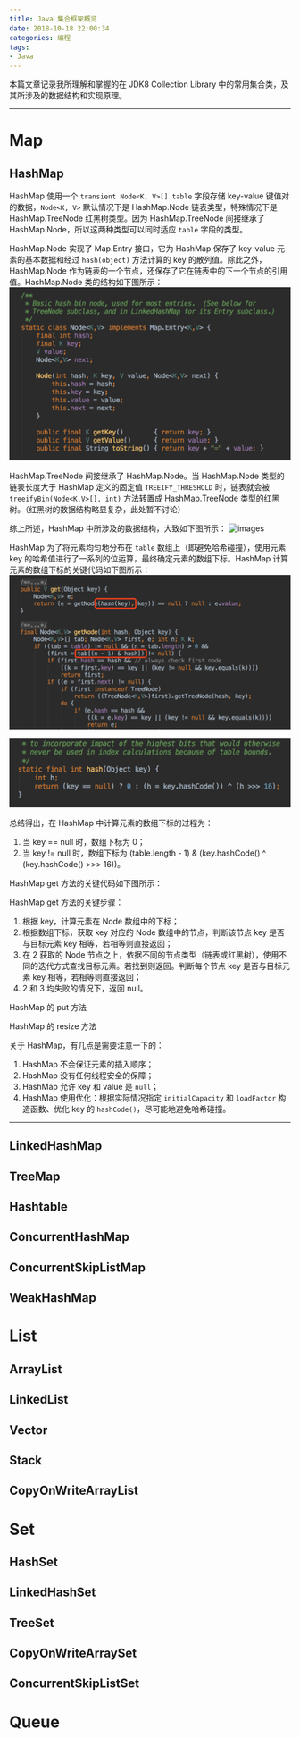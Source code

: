 ```yaml
---
title: Java 集合框架概览
date: 2018-10-18 22:00:34
categories: 编程
tags:
- Java
---
```

本篇文章记录我所理解和掌握的在 JDK8 Collection Library 中的常用集合类，及其所涉及的数据结构和实现原理。<!-- more -->

---

# Map

## HashMap
HashMap 使用一个 `transient Node<K, V>[] table` 字段存储 key-value 键值对的数据，`Node<K, V>` 默认情况下是 HashMap.Node 链表类型，特殊情况下是 HashMap.TreeNode 红黑树类型。因为 HashMap.TreeNode 间接继承了 HashMap.Node，所以这两种类型可以同时适应 `table` 字段的类型。

HashMap.Node 实现了 Map.Entry 接口，它为 HashMap 保存了 key-value 元素的基本数据和经过 `hash(object)` 方法计算的 key 的散列值。除此之外，HashMap.Node 作为链表的一个节点，还保存了它在链表中的下一个节点的引用值。HashMap.Node 类的结构如下图所示：
![images](/images/Java集合框架概览/1.png)

HashMap.TreeNode 间接继承了 HashMap.Node。当 HashMap.Node 类型的链表长度大于 HashMap 定义的固定值 `TREEIFY_THRESHOLD` 时，链表就会被 `treeifyBin(Node<K,V>[], int)` 方法转置成 HashMap.TreeNode 类型的红黑树。（红黑树的数据结构略显复杂，此处暂不讨论）

综上所述，HashMap 中所涉及的数据结构，大致如下图所示：
![images]()

HashMap 为了将元素均匀地分布在 `table` 数组上（即避免哈希碰撞），使用元素 key 的哈希值进行了一系列的位运算，最终确定元素的数组下标。HashMap 计算元素的数组下标的关键代码如下图所示：
![images](/images/Java集合框架概览/2.png)

![images](/images/Java集合框架概览/3.png)

总结得出，在 HashMap 中计算元素的数组下标的过程为：
1. 当 key == null 时，数组下标为 0；
2. 当 key != null 时，数组下标为 (table.length - 1) & (key.hashCode() ^ (key.hashCode() >>> 16))。

HashMap get 方法的关键代码如下图所示：


HashMap get 方法的关键步骤：
1. 根据 key，计算元素在 Node 数组中的下标；
2. 根据数组下标，获取 key 对应的 Node 数组中的节点，判断该节点 key 是否与目标元素 key 相等，若相等则直接返回；
3. 在 2 获取的 Node 节点之上，依据不同的节点类型（链表或红黑树），使用不同的迭代方式查找目标元素。若找到则返回。判断每个节点 key 是否与目标元素 key 相等，若相等则直接返回；
4. 2 和 3 均失败的情况下，返回 null。

HashMap 的 put 方法

HashMap 的 resize 方法

关于 HashMap，有几点是需要注意一下的：
1. HashMap 不会保证元素的插入顺序；
2. HashMap 没有任何线程安全的保障；
3. HashMap 允许 key 和 value 是 `null`；
4. HashMap 使用优化：根据实际情况指定 `initialCapacity` 和 `loadFactor` 构造函数、优化 key 的 `hashCode()`，尽可能地避免哈希碰撞。


---

## LinkedHashMap

## TreeMap

## Hashtable

## ConcurrentHashMap

## ConcurrentSkipListMap

## WeakHashMap

# List

## ArrayList

## LinkedList

## Vector

## Stack

## CopyOnWriteArrayList

# Set

## HashSet

## LinkedHashSet

## TreeSet

## CopyOnWriteArraySet

## ConcurrentSkipListSet

# Queue